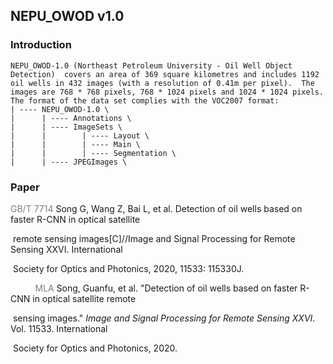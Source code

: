 ## NEPU_OWOD v1.0

### Introduction

```
NEPU_OWOD-1.0 (Northeast Petroleum University - Oil Well Object Detection)  covers an area of 369 square kilometres and includes 1192 oil wells in 432 images (with a resolution of 0.41m per pixel).  The images are 768 * 768 pixels, 768 * 1024 pixels and 1024 * 1024 pixels. 
The format of the data set complies with the VOC2007 format:
| ---- NEPU_OWOD-1.0 \
|      | ---- Annotations \
|      | ---- ImageSets \
|      |        | ---- Layout \
|      |        | ---- Main \
|      |        | ---- Segmentation \
|      | ---- JPEGImages \
```

### Paper

<font color=gray>GB/T 7714</font>   Song G, Wang Z, Bai L, et al. Detection of oil wells based on faster R-CNN in optical satellite  

​                      remote sensing images[C]//Image and Signal Processing for Remote Sensing XXVI. International 

​                      Society for Optics and Photonics, 2020, 11533: 115330J.

<font color=gray>          MLA</font>    Song, Guanfu, et al. "Detection of oil wells based on faster R-CNN in optical satellite remote  

​                      sensing images." *Image and Signal Processing for Remote Sensing XXVI*. Vol. 11533. International 

​                      Society for Optics and Photonics, 2020.







